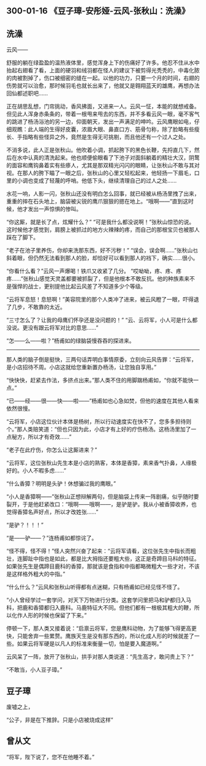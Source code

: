 ## 300-01-16 《豆子璋-安彤娅-云风-张秋山：洗澡》

## 洗澡

云风——

舒服的躺在绿盈盈的温热液体里，感觉浑身上下的伤痛好了许多。他忍不住从水中抬起右翅看了看，上面的硬羽和绒羽都在怪人的建议下被剪得光秃秃的，中毒化脓的肉被割掉了，伤口被细密的缝在一起。以他的功力，只要一个月的时间，右翅的伤势就可以治愈，那时候羽毛也就长出来了，他就又是翱翔蓝天的雄鹰，再想办法回仙都述职吧……

正在胡思乱想，门帘挑动，香风拂面，又进来一人。云风一怔，本能的就想戒备。但见此人浑身赤条条的，带着一根甩来甩去的东西，并不多看云风一眼，毫不客气的跳进了杨汤浴池的另一边，仰面朝天，发出一声满足的呻吟。云风鹰眼如电，仔细观瞧：此人端的生得好皮囊，浓眉大眼、鼻直口方、筋骨匀称，除了脸略有些瘦长、手指略有些怪异之外，竟然是生得无可挑剔，而且他还有一个过人之处。

不消多说，此人正是张秋山。他吹着小调，抓起胯下的黑色长鞭，先捋直几下，然后在水中认真的清洗起来。他也顺便偷眼看了下池子对面斜躺着的精壮大汉，阴鹜的面容和鹰钩鼻着实有些瘆人，尤其是那双精光闪闪的眼睛，让张秋山不敢与其对视。在那人的胯下瞄了一眼之后，张秋山的心里又轻松起来，他轻扬一下眉毛，口里的小调也变成了轻蔑的呼哨。他低下头，继续清理自己的过人之处……

水花一响，人影一闪，张秋山还没有明白怎么回事，就已经被从杨汤里拽了出来，重重的摔在石头地上，脑袋被尖锐的鹰爪狠狠的摁在地上。“哦啊——”直到这时候，他才发出一声惊惧的惨叫。

“你这厮，就是长了点，炫耀什么？”
“可是我什么都没说啊！”张秋山惊恐的说。这时候他才感觉到，肩膀上被抓过的地方火辣辣的疼，而自己的那根宝贝也被那人踩在了脚下。

“老子在池子里养伤，你却来洗那东西，好不污秽！”
“误会，误会啊……”张秋山乜斜着眼，但仍然无法看到那人的脸，却恰好可以看到那人的裆下，确实……很小。

“你看什么看？”云风一声爆喝！铁爪又收紧了几分。
“哎呦呦，疼、疼、疼疼……”张秋山感觉天灵盖都要被抓裂了，但是他根本不敢反抗。他的种族素来不是强悍的战士，更别提他比起云风差了不知道多少个等级。

“云将军息怒！息怒啊！”美容院里的那个人类冲了进来，被云风瞪了一眼，吓得退了几步，不敢靠的太近。

“三寸怎么了？让我的母鹰们怀孕还是没问题的！”
“云、云将军，小人可是什么都没说。更没有跟云将军对比的意思……”

“怎——么——啦？”杨甫如的绿脑袋慢吞吞的探进来。

***

那人类的脑子倒是挺快，三两句话弄明白事情原委，立刻向云风告罪：“云将军，是小店招待不周。小店这就给您重新置办杨汤，让您独自享用。”

“快快快，赶紧去作法，多挤点出来。”那人类不住的用脚踹杨甫如，“你就不能快一点。”

“已——经——很——快——啦——”杨甫如也心急如焚，但他的速度在其他人看来依然很慢。

“云将军，小店这位伙计本体是杨树，所以行动速度实在快不了，您多多担待则个。”那人类赔笑道：“但也只因为此，小店才有上好的疗伤杨汤。这杨汤里加了一点秘方，所以才有奇效……”

“老子在此疗伤，你怎么让这厮进来？”

“云将军，这位张秋山先生本是小店的熟客，本体是香獐，素来香气扑鼻，人缘极好的。小人不暇多虑……”

“什么香獐？明明是头驴！休想骗过我的鹰眼。”

“小人是香獐啊——”张秋山正想辩解两句，但是脑袋上传来一阵剧痛，似乎随时要裂开，于是他赶紧改口：“哦啊——哦啊——，是驴是驴。我从小被香獐收养，也觉得香獐名声好点，所以才改姓张……”

“是驴？！！！”

“是——驴——？”连杨甫如都惊诧了。

“怪不得，怪不得！”怪人突然兴奋了起来：“云将军请看，这位张先生中指长而粗壮，连脚趾中指也是如此，都是比大拇指还要粗大些，这正是奇蹄目马科的特征。如果张先生是偶蹄目鹿科的香獐，那就该是食指和中指都略微粗大一些才对，不该是这样格外粗大的中指。”

“什么什么？”云风和张秋山听得都有点迷糊，只有杨甫如已经见怪不怪了。

“小人曾经学过一套学问，对天下万物进行分类。这套学问里把马和驴都归入马科，把鹿和香獐都归入鹿科。马鹿特征大不同。但他们都有一根极其粗大的鞭，所以化作人形的时候也保留了下来。”

停顿一下，那人类又接着说：“启禀云将军，您是鹰科动物，为了能够飞得更高更快，只能舍弃一些累赘。鹰族天生是没有那东西的，所以化成人形的时候就差了一些。如果云将军硬是以凡人的标准来衡量一切，怕是要入魔道啊。”

云风呆了一阵，放开了张秋山，拱手对那人类说道：“先生高才，敢问贵上下？”

“不敢当，小人豆子璋。”

## 豆子璋

废墟之上，

“公子，非是在下推辞。只是小店被烧成这样”

## 曾从文

“将军，陛下说了，您不在他睡不着。”